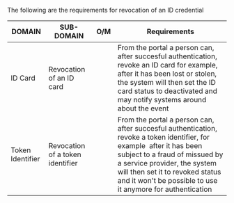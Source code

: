 The following are the requirements for revocation of an ID credential

| DOMAIN           | SUB-DOMAIN                       | O/M | Requirements                                                                                                                                                                                                                                                                             |
| ---------------- | -------------------------------- | --- | ---------------------------------------------------------------------------------------------------------------------------------------------------------------------------------------------------------------------------------------------------------------------------------------- |
| ID Card          | Revocation of an ID card         |     | From the portal a person can, after succesful authentication, revoke an ID card for example, after it has been lost or stolen, the system will then set the ID card status to deactivated and may notify systems around about the event                                                  |
| Token Identifier | Revocation of a token identifier |     | From the portal a person can, after succesful authentication, revoke a token identifier, for example  after it has been subject to a fraud of missued by a service provider, the system will then set it to revoked status and it won't be possible to use it anymore for authentication |
